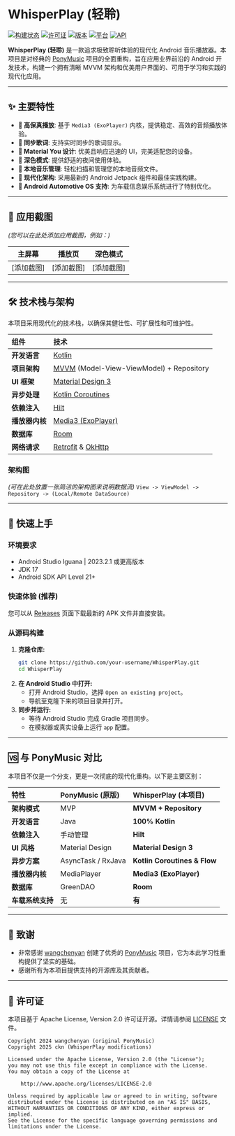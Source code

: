 # WhisperPlay (轻聆)

[![构建状态](https://img.shields.io/github/actions/workflow/status/your-username/your-repo/android.yml?branch=main&style=for-the-badge)](https://github.com/your-username/your-repo/actions)
[![许可证](https://img.shields.io/badge/License-Apache%202.0-blue.svg?style=for-the-badge)](https://opensource.org/licenses/Apache-2.0)
[![版本](https://img.shields.io/github/v/release/your-username/your-repo?style=for-the-badge)](https://github.com/your-username/your-repo/releases)
[![平台](https://img.shields.io/badge/Platform-Android-green.svg?style=for-the-badge)](https://developer.android.com)
[![API](https://img.shields.io/badge/API-21%2B-brightgreen.svg?style=for-the-badge)](https://android-arsenal.com/api?level=21)

**WhisperPlay (轻聆)** 是一款追求极致聆听体验的现代化 Android 音乐播放器。本项目是对经典的 [PonyMusic](https://github.com/wangchenyan/ponymusic) 项目的全面重构，旨在应用业界前沿的 Android 开发技术，构建一个拥有清晰 MVVM 架构和优美用户界面的、可用于学习和实践的现代化应用。

---

## ✨ 主要特性

- **🎵 高保真播放**: 基于 `Media3 (ExoPlayer)` 内核，提供稳定、高效的音频播放体验。
- **🎤 同步歌词**: 支持实时同步的歌词显示。
- **🎨 Material You 设计**: 优美且响应迅速的 UI，完美适配您的设备。
- **🌙 深色模式**: 提供舒适的夜间使用体验。
- **📂 本地音乐管理**: 轻松扫描和管理您的本地音频文件。
- **🚀 现代化架构**: 采用最新的 Android Jetpack 组件和最佳实践构建。
- **🚗 Android Automotive OS 支持**: 为车载信息娱乐系统进行了特别优化。

---

## 📸 应用截图

*(您可以在此处添加应用截图，例如：)*

| 主屏幕 | 播放页 | 深色模式 |
| :---: | :---: | :---: |
| [添加截图] | [添加截图] | [添加截图] |

---

## 🛠️ 技术栈与架构

本项目采用现代化的技术栈，以确保其健壮性、可扩展性和可维护性。

| 组件 | 技术 |
| :--- | :--- |
| **开发语言** | [Kotlin](https://kotlinlang.org/) |
| **项目架构** | [MVVM](https://developer.android.com/jetpack/guide) (Model-View-ViewModel) + Repository |
| **UI 框架** | [Material Design 3](https://m3.material.io/) |
| **异步处理** | [Kotlin Coroutines](https://kotlinlang.org/docs/coroutines-guide.html) |
| **依赖注入**| [Hilt](https://developer.android.com/training/dependency-injection/hilt-android) |
| **播放器内核** | [Media3 (ExoPlayer)](https://developer.android.com/guide/topics/media/media3) |
| **数据库** | [Room](https://developer.android.com/training/data-storage/room) |
| **网络请求** | [Retrofit](https://square.github.io/retrofit/) & [OkHttp](https://square.github.io/okhttp/) |

### 架构图
*(可在此处放置一张简洁的架构图来说明数据流)*
`View -> ViewModel -> Repository -> (Local/Remote DataSource)`

---

## 🚀 快速上手

### 环境要求
- Android Studio Iguana | 2023.2.1 或更高版本
- JDK 17
- Android SDK API Level 21+

### 快速体验 (推荐)
您可以从 [Releases](https://github.com/your-username/your-repo/releases) 页面下载最新的 APK 文件并直接安装。

### 从源码构建
1.  **克隆仓库:**
    ```bash
    git clone https://github.com/your-username/WhisperPlay.git
    cd WhisperPlay
    ```
2.  **在 Android Studio 中打开:**
    - 打开 Android Studio，选择 `Open an existing project`。
    - 导航至克隆下来的项目目录并打开。
3.  **同步并运行:**
    - 等待 Android Studio 完成 Gradle 项目同步。
    - 在模拟器或真实设备上运行 `app` 配置。

---

## 🆚 与 PonyMusic 对比

本项目不仅是一个分支，更是一次彻底的现代化重构。以下是主要区别：

| 特性 | PonyMusic (原版) | WhisperPlay (本项目) |
| :--- | :--- | :--- |
| **架构模式** | MVP | **MVVM + Repository** |
| **开发语言** | Java | **100% Kotlin** |
| **依赖注入**| 手动管理 | **Hilt** |
| **UI 风格** | Material Design | **Material Design 3** |
| **异步方案** | AsyncTask / RxJava | **Kotlin Coroutines & Flow** |
| **播放器内核** | MediaPlayer | **Media3 (ExoPlayer)** |
| **数据库** | GreenDAO | **Room** |
| **车载系统支持**| 无 | **有** |

---

## 🙏 致谢

- 非常感谢 [wangchenyan](https://github.com/wangchenyan) 创建了优秀的 [PonyMusic](https://github.com/wangchenyan/ponymusic) 项目，它为本此学习性重构提供了坚实的基础。
- 感谢所有为本项目提供支持的开源库及其贡献者。

---

## 📄 许可证

本项目基于 Apache License, Version 2.0 许可证开源。详情请参阅 [LICENSE](LICENSE) 文件。

```
Copyright 2024 wangchenyan (original PonyMusic)
Copyright 2025 ckn (WhisperPlay modifications)

Licensed under the Apache License, Version 2.0 (the "License");
you may not use this file except in compliance with the License.
You may obtain a copy of the License at

    http://www.apache.org/licenses/LICENSE-2.0

Unless required by applicable law or agreed to in writing, software
distributed under the License is distributed on an "AS IS" BASIS,
WITHOUT WARRANTIES OR CONDITIONS OF ANY KIND, either express or implied.
See the License for the specific language governing permissions and
limitations under the License.
